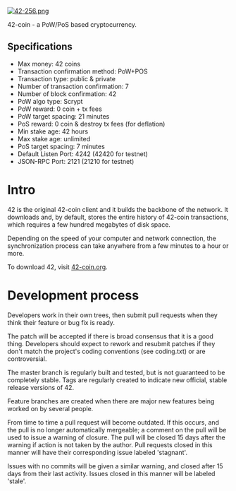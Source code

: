 [![42-256.png](https://i.imgur.com/mWOY6Z5.png)](https://tr.im/42coin)


42-coin - a PoW/PoS based cryptocurrency.
		
Specifications
--------------

- Max money: 42 coins
- Transaction confirmation method: PoW+POS
- Transaction type: public & private
- Number of transaction confirmation: 7
- Number of block confirmation: 42
- PoW algo type: Scrypt
- PoW reward: 0 coin + tx fees
- PoW target spacing: 21 minutes
- PoS reward: 0 coin & destroy tx fees (for deflation)
- Min stake age: 42 hours
- Max stake age: unlimited
- PoS target spacing: 7 minutes
- Default Listen Port: 4242 (42420 for testnet)
- JSON-RPC Port: 2121 (21210 for testnet)


Intro
===========================
42 is the original 42-coin client and it builds the backbone of the
network. It downloads and, by default, stores the entire history of
42-coin transactions, which requires a few hundred megabytes of disk
space.

Depending on the speed of your computer and network connection, the
synchronization process can take anywhere from a few minutes to a hour
or more.

To download 42, visit [42-coin.org](https://42-coin.org/#download/).


Development process
===========================

Developers work in their own trees, then submit pull requests when
they think their feature or bug fix is ready.

The patch will be accepted if there is broad consensus that it is a
good thing.  Developers should expect to rework and resubmit patches
if they don't match the project's coding conventions (see coding.txt)
or are controversial.

The master branch is regularly built and tested, but is not guaranteed
to be completely stable. Tags are regularly created to indicate new
official, stable release versions of 42.

Feature branches are created when there are major new features being
worked on by several people.

From time to time a pull request will become outdated. If this occurs, and
the pull is no longer automatically mergeable; a comment on the pull will
be used to issue a warning of closure. The pull will be closed 15 days
after the warning if action is not taken by the author. Pull requests closed
in this manner will have their corresponding issue labeled 'stagnant'.

Issues with no commits will be given a similar warning, and closed after
15 days from their last activity. Issues closed in this manner will be 
labeled 'stale'.
